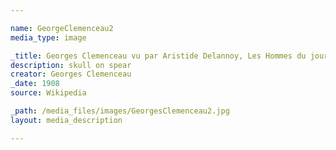 ```yaml
---

name: GeorgeClemenceau2
media_type: image

_title: Georges Clemenceau vu par Aristide Delannoy, Les Hommes du jour, 1908
description: skull on spear
creator: Georges Clemenceau
_date: 1908
source: Wikipedia

_path: /media_files/images/GeorgesClemenceau2.jpg 
layout: media_description

---
```

